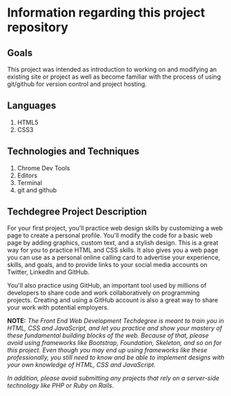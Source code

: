 # Information regarding this project repository

## Goals
  This project was intended as introduction to working on and modifying an existing site or project as well as become familiar with the process of using git/github for version control and project hosting.

## Languages
  1. HTML5
  2. CSS3

## Technologies and Techniques
  1. Chrome Dev Tools
  2. Editors
  3. Terminal
  4. git and github

## Techdegree Project Description
  For your first project, you’ll practice web design skills by customizing a web page to create a personal profile. You'll modify the code for a basic web page by adding graphics, custom text, and a stylish design. This is a great way for you to practice HTML and CSS skills. It also gives you a web page you can use as a personal online calling card to advertise your experience, skills, and goals, and to provide links to your social media accounts on Twitter, LinkedIn and GitHub.

  You'll also practice using GitHub, an important tool used by millions of developers to share code and work collaboratively on programming projects. Creating and using a GitHub account is also a great way to share your work with potential employers.

  **NOTE:** _The Front End Web Development Techdegree is meant to train you in HTML, CSS and JavaScript, and let you practice and show your mastery of these fundamental building blocks of the web. Because of that, please avoid using frameworks like Bootstrap, Foundation, Skeleton, and so on for this project. Even though you may end up using frameworks like these professionally, you still need to know and be able to implement designs with your own knowledge of HTML, CSS and JavaScript._

  _In addition, please avoid submitting any projects that rely on a server-side technology like PHP or Ruby on Rails._
